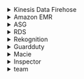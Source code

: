 <details>
<summary>Kinesis Data Firehose</summary>
<br>
Amazon Kinesis Data Firehose is the easiest way to reliably load streaming data into data lakes, data stores, and analytics tools. It can capture, transform, and load streaming data into Amazon S3, Amazon Redshift, Amazon Elasticsearch Service, and Splunk, enabling near real-time analytics with existing business intelligence tools and dashboards you’re already using today. It is a fully managed service that automatically scales to match the throughput of your data and requires no ongoing administration.
</details>

<details>
<summary>Amazon EMR</summary>
<br>
Amazon EMR is the industry-leading cloud big data platform for processing vast amounts of data using open source tools such as Apache Spark, Apache Hive, Apache HBase, Apache Flink, Apache Hudi, and Presto. With EMR you can run Petabyte-scale analysis at less than half of the cost of traditional on-premises solutions and over 3x faster than standard Apache Spark. Amazon EMR uses Hadoop, an open-source framework, to distribute your data and processing across a resizable cluster of Amazon EC2 instances.
</details>

<details>
<summary>ASG</summary>
<br>
 <details>
 <summary>(ASG) is not terminating an unhealthy Amazon EC2 instance</summary>
 <br>
  The health check grace period for the instance has not expired <br>
  The instance maybe in Impaired status - Amazon EC2 Auto Scaling does not immediately terminate instances with an Impaired status.<br>
  The instance has failed the ELB health check status - By default, Amazon EC2 Auto Scaling doesn't use the results of ELB health checks to determine an instance's health status when the group's health check configuration is set to EC2.<br>
 </details>
</details>

<details>
<summary>RDS</summary>
<br>
RDS db instance, running as a multi-AZ deployment - performs synchronous data replication
</details>

<details>
<summary>Rekognition</summary>
makes it easy to add image and video analysis to your applications <br>
you can identify objects, people, text, scenes, and activities in images and videos, as well as detect any inappropriate content. Amazon Rekognition also provides highly accurate facial analysis and facial search capabilities that you can use to detect, analyze, and compare faces for a wide variety of user verification, people counting
<br>
</details>
<details>
<summary>Guardduty</summary>
Amazon GuardDuty is a threat detection service that continuously monitors your AWS accounts and workloads for malicious activity and delivers detailed
<br>
</details>
<details>
<summary>Macie</summary>
Macie is a data security service that uses machine learning (ML) and pattern matching to discover and help protect your sensitive data.
<br>
</details>
<details>
<summary>Inspector</summary>
Amazon Inspector is an automated vulnerability management service that continually scans AWS workloads for software vulnerabilities and unintended network exposure.
<br>
</details>
<details>

<summary>team</summary>
<br>
</details>
